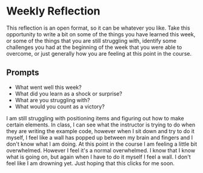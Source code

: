# Weekly Reflection
This reflection is an open format, so it can be whatever you like. Take this opportunity to write a bit on some of the things you have learned this week, or some of the things that you are still struggling with, identify some challenges you had at the beginning of the week that you were able to overcome, or just generally how you are feeling at this point in the course.

## Prompts
- What went well this week?
- What did you learn as a shock or surprise?
- What are you struggling with?
- What would you count as a victory?



I am still struggling with positioning items and figuring out how to make certain elements. In class, I can see what the instructor is trying to do when they are writing the example code, however when I sit down and try to do it myself, I feel like a wall has popped up between my brain and fingers and I don't know what I am doing. At this point in the course I am feeling a little bit overwhelmed. However I feel it's a normal overwhelmed. I know that I know what is going on, but again when I have to do it myself I feel a wall. I don't feel like I am drowning yet. Just hoping that this clicks for me soon.